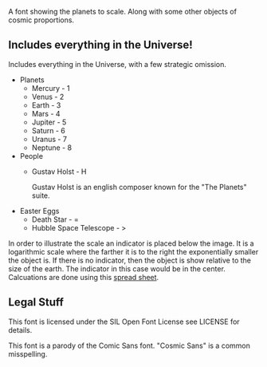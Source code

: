 A font showing the planets to scale.  Along with some other objects of cosmic proportions.

Includes everything in the Universe!
------------------------------------

Includes everything in the Universe, with a few strategic omission.  

* Planets
	* Mercury - 1
	* Venus - 2
	* Earth - 3
	* Mars - 4
	* Jupiter - 5
	* Saturn - 6
	* Uranus - 7
	* Neptune - 8
* People
	* Gustav Holst - H
	  
	  Gustav Holst is an english composer known for the "The Planets" suite.
* Easter Eggs
	* Death Star - =
	* Hubble Space Telescope - >

In order to illustrate the scale an indicator is placed below the image.  It is a logarithmic scale where the farther it is to the right the exponentially smaller the object is.  If there is no indicator, then the object is show relative to the size of the earth.  The indicator in this case would be in the center.  Calcuations are done using this [spread sheet](http://spreadsheets.google.com/pub?key=r9XiKwkHRn0jsGAae5q5aKA&output=html).

Legal Stuff
-----------
This font is licensed under the SIL Open Font License see LICENSE for details.

This font is a parody of the Comic Sans font.  "Cosmic Sans" is a common misspelling.